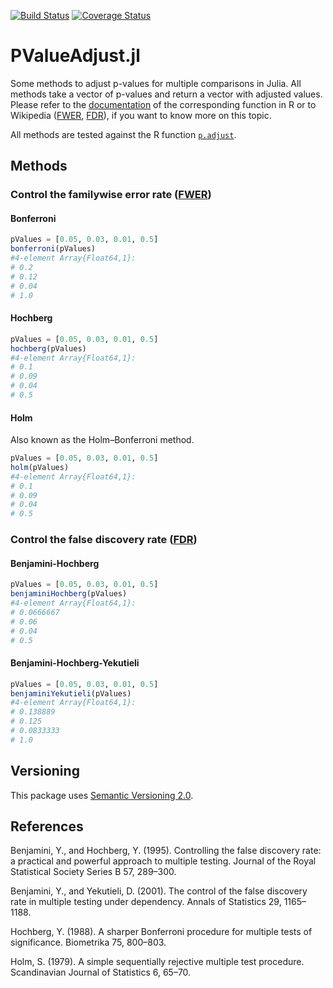 [![Build Status](https://travis-ci.org/dirkschumacher/PValueAdjust.jl.svg?branch=master)](https://travis-ci.org/dirkschumacher/PValueAdjust.jl)
[![Coverage Status](https://img.shields.io/coveralls/dirkschumacher/PValueAdjust.jl.svg)](https://coveralls.io/r/dirkschumacher/PValueAdjust.jl)
# PValueAdjust.jl
Some methods to adjust p-values for multiple comparisons in Julia. All methods take a vector of p-values and return a vector with adjusted values. Please refer to the [documentation](http://stat.ethz.ch/R-manual/R-patched/library/stats/html/p.adjust.html) of the corresponding function in R or to Wikipedia ([FWER](http://en.wikipedia.org/wiki/Familywise_error_rate), [FDR](http://en.wikipedia.org/wiki/False_discovery_rate)), if you want to know more on this topic.

All methods are tested against the R function [`p.adjust`](http://stat.ethz.ch/R-manual/R-patched/library/stats/html/p.adjust.html).


## Methods
### Control the familywise error rate ([FWER](http://en.wikipedia.org/wiki/Familywise_error_rate))
#### Bonferroni
```jl
pValues = [0.05, 0.03, 0.01, 0.5]
bonferroni(pValues)
#4-element Array{Float64,1}:
# 0.2 
# 0.12
# 0.04
# 1.0
```

#### Hochberg
```jl
pValues = [0.05, 0.03, 0.01, 0.5]
hochberg(pValues)
#4-element Array{Float64,1}:
# 0.1 
# 0.09
# 0.04
# 0.5
```

#### Holm
Also known as the Holm–Bonferroni method.
```jl
pValues = [0.05, 0.03, 0.01, 0.5]
holm(pValues)
#4-element Array{Float64,1}:
# 0.1 
# 0.09
# 0.04
# 0.5
```

### Control the false discovery rate ([FDR](http://en.wikipedia.org/wiki/False_discovery_rate))
#### Benjamini-Hochberg
```jl
pValues = [0.05, 0.03, 0.01, 0.5]
benjaminiHochberg(pValues)
#4-element Array{Float64,1}:
# 0.0666667
# 0.06     
# 0.04     
# 0.5
```
#### Benjamini-Hochberg-Yekutieli
```jl
pValues = [0.05, 0.03, 0.01, 0.5]
benjaminiYekutieli(pValues)
#4-element Array{Float64,1}:
# 0.138889 
# 0.125    
# 0.0833333
# 1.0
```

## Versioning
This package uses [Semantic Versioning 2.0](http://semver.org/).

## References
Benjamini, Y., and Hochberg, Y. (1995). Controlling the false discovery rate: a practical and powerful approach to multiple testing. Journal of the Royal Statistical Society Series B 57, 289–300.

Benjamini, Y., and Yekutieli, D. (2001). The control of the false discovery rate in multiple testing under dependency. Annals of Statistics 29, 1165–1188. 

Hochberg, Y. (1988). A sharper Bonferroni procedure for multiple tests of significance. Biometrika 75, 800–803. 

Holm, S. (1979). A simple sequentially rejective multiple test procedure. Scandinavian Journal of Statistics 6, 65–70. 
